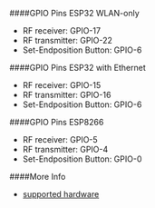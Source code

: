 
####GPIO Pins ESP32 WLAN-only

  * RF receiver: GPIO-17
  * RF transmitter: GPIO-22
  * Set-Endposition Button: GPIO-6

####GPIO Pins ESP32 with Ethernet 

  * RF receiver: GPIO-15
  * RF transmitter: GPIO-16
  * Set-Endposition Button: GPIO-6

####GPIO Pins ESP8266 

  * RF receiver: GPIO-5
  * RF transmitter: GPIO-4
  * Set-Endposition Button: GPIO-0

####More Info
  * [supported hardware](hardware.md)
  